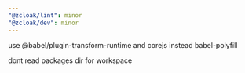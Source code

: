```yaml
---
"@zcloak/lint": minor
"@zcloak/dev": minor
---
```


use @babel/plugin-transform-runtime and corejs instead babel-polyfill

dont read packages dir for workspace
